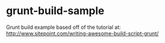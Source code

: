 grunt-build-sample
==================

Grunt build example based off of the tutorial at: http://www.sitepoint.com/writing-awesome-build-script-grunt/
